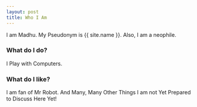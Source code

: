 ```yaml
---
layout: post
title: Who I Am
---
```


I am Madhu.
My Pseudonym is {{ site.name }}.
Also, I am a neophile.

### What do I do?

I Play with Computers.

### What do I like?

I am fan of Mr Robot.
And Many, Many Other Things I am not Yet Prepared to Discuss Here Yet!
